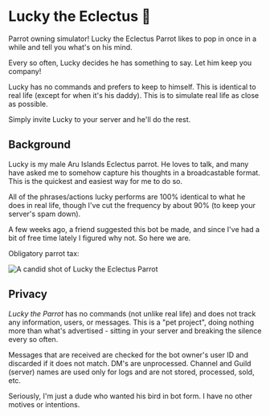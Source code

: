 # Lucky the Eclectus 🦜


Parrot owning simulator! Lucky the Eclectus Parrot likes to pop in once in a while and tell you what's on his mind.

Every so often, Lucky decides he has something to say. Let him keep you company!

Lucky has no commands and prefers to keep to himself. This is identical to real life (except for when it's his daddy). This is to simulate real life as close as possible.

Simply invite Lucky to your server and he'll do the rest.

## Background

Lucky is my male Aru Islands Eclectus parrot. He loves to talk, and many have asked me to somehow capture his thoughts in a broadcastable format. This is the quickest and easiest way for me to do so.

All of the phrases/actions lucky performs are 100% identical to what he does in real life, though I've cut the frequency by about 90% (to keep your server's spam down).

A few weeks ago, a friend suggested this bot be made, and since I've had a bit of free time lately I figured why not. So here we are.

Obligatory parrot tax:

![A candid shot of Lucky the Eclectus Parrot](https://i.imgur.com/BdPQwc9.png)

## Privacy

_Lucky the Parrot_ has no commands (not unlike real life) and does not track any information, users, or messages. This is a "pet project", doing nothing more than what's advertised - sitting in your server and breaking the silence every so often.

Messages that are received are checked for the bot owner's user ID and discarded if it does not match. DM's are unprocessed. Channel and Guild (server) names are used only for logs and are not stored, processed, sold, etc.

Seriously, I'm just a dude who wanted his bird in bot form. I have no other motives or intentions.
